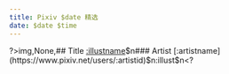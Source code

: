 ```yaml
---
title: Pixiv $date 精选
date: $date $time
---
```


?>img,None,## Title [:illustname](https://www.pixiv.net/artworks/:illustid)$n### Artist [:artistname](https://www.pixiv.net/users/:artistid)$n:illust$n<?

